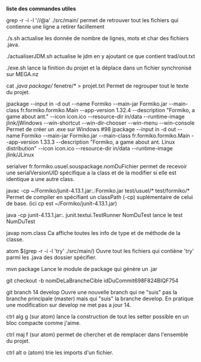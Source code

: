 **liste des commandes utiles**

grep -r -i -l '//@a' ./src/main/
permet de retrouver tout les fichiers qui contienne une ligne a retirer facillement

./s.sh
actualise les donnée de nombre de lignes, mots et char des fichiers .java.

./actualiserJDM.sh
actualise le jdm en y ajoutant ce que contient trad/out.txt

./exe.sh
lance la finition du projet et la déplace dans un fichier synchronisé sur MEGA.nz

cat *.java package/* fenetre/* > projet.txt
Permet de regrouper tout le texte du projet.

jpackage --input in -d out --name Formiko --main-jar Formiko.jar --main-class fr.formiko.formiko.Main --app-version 1.32.4 --description "Formiko, a game about ant." --icon icon.ico --resource-dir in/data --runtime-image jlink/jWindows --win-shortcut --win-dir-chooser --win-menu --win-console
Permet de créer un .exe sur Windows #98
jpackage --input in -d out --name Formiko --main-jar Formiko.jar --main-class fr.formiko.formiko.Main --app-version 1.33.3 --description "Formiko, a game about ant. Linux distribution" --icon icon.ico --resource-dir in/data --runtime-image jlink/JLinux

serialver fr.formiko.usuel.souspackage.nomDuFichier
permet de recevoir une serialVersionUID spécifique a la class et de la modifier si elle est identique a une autre class.

javac -cp ~/Formiko/junit-4.13.1.jar:.:Formiko.jar test/usuel/* test/formiko/*
Permet de compiler en spécifiant un classPath (-cp) suplémentaire de celui de base. (ici cp est ~/Formiko/junit-4.13.1.jar)

java -cp junit-4.13.1.jar:. junit.textui.TestRunner NomDuTest
lance le test NumDuTest

javap nom.class
Ca affiche toutes les info de type et de méthode de la classe.

atom $(grep -r -i -l 'try' ./src/main/)
Ouvre tout les fichiers qui contiène 'try' parmi les .java des dossier spécifier.

mvn package
Lance le module de package qui génère un .jar

git checkout -b nomDeLaBrancheCible idDuCommit698F824BIQF754

git branch 14 develop
Ouvre une nouvelle branch qui ne "suis" pas la branche principale (master) mais qui "suis" la branche develop. En pratique une modification sur develop ne met pas a jour 14.

ctrl alg g (sur atom) lance la construction de tout les setter possible en un bloc compacte comme j'aime.

ctrl maj f (sur atom) permet de chercher et de remplacer dans l'ensemble du projet.

ctrl alt o (atom) trie les imports d'un fichier.
